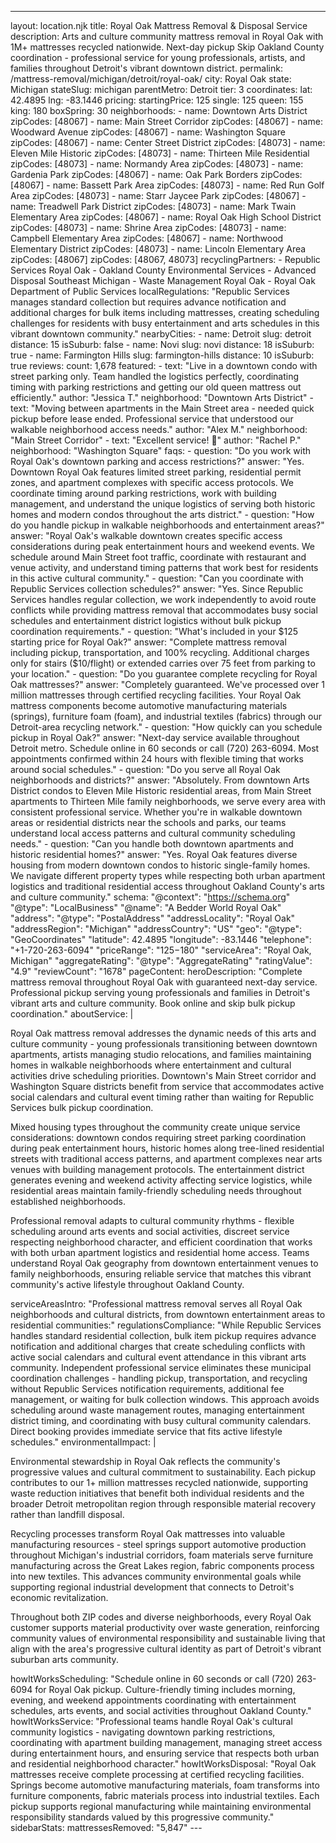 ---
layout: location.njk
title: Royal Oak Mattress Removal & Disposal Service
description: Arts and culture community mattress removal in Royal Oak with 1M+ mattresses recycled nationwide. Next-day pickup Skip Oakland County coordination - professional service for young professionals, artists, and families throughout Detroit's vibrant downtown district.
permalink: /mattress-removal/michigan/detroit/royal-oak/
city: Royal Oak state: Michigan stateSlug: michigan parentMetro: Detroit tier: 3 coordinates: lat: 42.4895 lng: -83.1446 pricing: startingPrice: 125 single: 125 queen: 155 king: 180 boxSpring: 30 neighborhoods: - name: Downtown Arts District zipCodes: [48067] - name: Main Street Corridor zipCodes: [48067] - name: Woodward Avenue zipCodes: [48067] - name: Washington Square zipCodes: [48067] - name: Center Street District zipCodes: [48073] - name: Eleven Mile Historic zipCodes: [48073] - name: Thirteen Mile Residential zipCodes: [48073] - name: Normandy Area zipCodes: [48073] - name: Gardenia Park zipCodes: [48067] - name: Oak Park Borders zipCodes: [48067] - name: Bassett Park Area zipCodes: [48073] - name: Red Run Golf Area zipCodes: [48073] - name: Starr Jaycee Park zipCodes: [48067] - name: Treadwell Park District zipCodes: [48073] - name: Mark Twain Elementary Area zipCodes: [48067] - name: Royal Oak High School District zipCodes: [48073] - name: Shrine Area zipCodes: [48073] - name: Campbell Elementary Area zipCodes: [48067] - name: Northwood Elementary District zipCodes: [48073] - name: Lincoln Elementary Area zipCodes: [48067] zipCodes: [48067, 48073] recyclingPartners: - Republic Services Royal Oak - Oakland County Environmental Services - Advanced Disposal Southeast Michigan - Waste Management Royal Oak - Royal Oak Department of Public Services localRegulations: "Republic Services manages standard collection but requires advance notification and additional charges for bulk items including mattresses, creating scheduling challenges for residents with busy entertainment and arts schedules in this vibrant downtown community." nearbyCities: - name: Detroit slug: detroit distance: 15 isSuburb: false - name: Novi slug: novi distance: 18 isSuburb: true - name: Farmington Hills slug: farmington-hills distance: 10 isSuburb: true reviews: count: 1,678 featured: - text: "Live in a downtown condo with street parking only. Team handled the logistics perfectly, coordinating timing with parking restrictions and getting our old queen mattress out efficiently." author: "Jessica T." neighborhood: "Downtown Arts District" - text: "Moving between apartments in the Main Street area - needed quick pickup before lease ended. Professional service that understood our walkable neighborhood access needs." author: "Alex M." neighborhood: "Main Street Corridor" - text: "Excellent service! 🎨" author: "Rachel P." neighborhood: "Washington Square" faqs: - question: "Do you work with Royal Oak's downtown parking and access restrictions?" answer: "Yes. Downtown Royal Oak features limited street parking, residential permit zones, and apartment complexes with specific access protocols. We coordinate timing around parking restrictions, work with building management, and understand the unique logistics of serving both historic homes and modern condos throughout the arts district." - question: "How do you handle pickup in walkable neighborhoods and entertainment areas?" answer: "Royal Oak's walkable downtown creates specific access considerations during peak entertainment hours and weekend events. We schedule around Main Street foot traffic, coordinate with restaurant and venue activity, and understand timing patterns that work best for residents in this active cultural community." - question: "Can you coordinate with Republic Services collection schedules?" answer: "Yes. Since Republic Services handles regular collection, we work independently to avoid route conflicts while providing mattress removal that accommodates busy social schedules and entertainment district logistics without bulk pickup coordination requirements." - question: "What's included in your $125 starting price for Royal Oak?" answer: "Complete mattress removal including pickup, transportation, and 100% recycling. Additional charges only for stairs ($10/flight) or extended carries over 75 feet from parking to your location." - question: "Do you guarantee complete recycling for Royal Oak mattresses?" answer: "Completely guaranteed. We've processed over 1 million mattresses through certified recycling facilities. Your Royal Oak mattress components become automotive manufacturing materials (springs), furniture foam (foam), and industrial textiles (fabrics) through our Detroit-area recycling network." - question: "How quickly can you schedule pickup in Royal Oak?" answer: "Next-day service available throughout Detroit metro. Schedule online in 60 seconds or call (720) 263-6094. Most appointments confirmed within 24 hours with flexible timing that works around social schedules." - question: "Do you serve all Royal Oak neighborhoods and districts?" answer: "Absolutely. From downtown Arts District condos to Eleven Mile Historic residential areas, from Main Street apartments to Thirteen Mile family neighborhoods, we serve every area with consistent professional service. Whether you're in walkable downtown areas or residential districts near the schools and parks, our teams understand local access patterns and cultural community scheduling needs." - question: "Can you handle both downtown apartments and historic residential homes?" answer: "Yes. Royal Oak features diverse housing from modern downtown condos to historic single-family homes. We navigate different property types while respecting both urban apartment logistics and traditional residential access throughout Oakland County's arts and culture community." schema: "@context": "https://schema.org" "@type": "LocalBusiness" "@name": "A Bedder World Royal Oak" "address": "@type": "PostalAddress" "addressLocality": "Royal Oak" "addressRegion": "Michigan" "addressCountry": "US" "geo": "@type": "GeoCoordinates" "latitude": 42.4895 "longitude": -83.1446 "telephone": "+1-720-263-6094" "priceRange": "$125-$180" "serviceArea": "Royal Oak, Michigan" "aggregateRating": "@type": "AggregateRating" "ratingValue": "4.9" "reviewCount": "1678" pageContent: heroDescription: "Complete mattress removal throughout Royal Oak with guaranteed next-day service. Professional pickup serving young professionals and families in Detroit's vibrant arts and culture community. Book online and skip bulk pickup coordination." aboutService: | <p>Royal Oak mattress removal addresses the dynamic needs of this arts and culture community - young professionals transitioning between downtown apartments, artists managing studio relocations, and families maintaining homes in walkable neighborhoods where entertainment and cultural activities drive scheduling priorities. Downtown's Main Street corridor and Washington Square districts benefit from service that accommodates active social calendars and cultural event timing rather than waiting for Republic Services bulk pickup coordination.</p> <p>Mixed housing types throughout the community create unique service considerations: downtown condos requiring street parking coordination during peak entertainment hours, historic homes along tree-lined residential streets with traditional access patterns, and apartment complexes near arts venues with building management protocols. The entertainment district generates evening and weekend activity affecting service logistics, while residential areas maintain family-friendly scheduling needs throughout established neighborhoods.</p> <p>Professional removal adapts to cultural community rhythms - flexible scheduling around arts events and social activities, discreet service respecting neighborhood character, and efficient coordination that works with both urban apartment logistics and residential home access. Teams understand Royal Oak geography from downtown entertainment venues to family neighborhoods, ensuring reliable service that matches this vibrant community's active lifestyle throughout Oakland County.</p> serviceAreasIntro: "Professional mattress removal serves all Royal Oak neighborhoods and cultural districts, from downtown entertainment areas to residential communities:" regulationsCompliance: "While Republic Services handles standard residential collection, bulk item pickup requires advance notification and additional charges that create scheduling conflicts with active social calendars and cultural event attendance in this vibrant arts community. Independent professional service eliminates these municipal coordination challenges - handling pickup, transportation, and recycling without Republic Services notification requirements, additional fee management, or waiting for bulk collection windows. This approach avoids scheduling around waste management routes, managing entertainment district timing, and coordinating with busy cultural community calendars. Direct booking provides immediate service that fits active lifestyle schedules." environmentalImpact: | <p>Environmental stewardship in Royal Oak reflects the community's progressive values and cultural commitment to sustainability. Each pickup contributes to our 1+ million mattresses recycled nationwide, supporting waste reduction initiatives that benefit both individual residents and the broader Detroit metropolitan region through responsible material recovery rather than landfill disposal.</p> <p>Recycling processes transform Royal Oak mattresses into valuable manufacturing resources - steel springs support automotive production throughout Michigan's industrial corridors, foam materials serve furniture manufacturing across the Great Lakes region, fabric components process into new textiles. This advances community environmental goals while supporting regional industrial development that connects to Detroit's economic revitalization.</p> <p>Throughout both ZIP codes and diverse neighborhoods, every Royal Oak customer supports material productivity over waste generation, reinforcing community values of environmental responsibility and sustainable living that align with the area's progressive cultural identity as part of Detroit's vibrant suburban arts community.</p> howItWorksScheduling: "Schedule online in 60 seconds or call (720) 263-6094 for Royal Oak pickup. Culture-friendly timing includes morning, evening, and weekend appointments coordinating with entertainment schedules, arts events, and social activities throughout Oakland County." howItWorksService: "Professional teams handle Royal Oak's cultural community logistics - navigating downtown parking restrictions, coordinating with apartment building management, managing street access during entertainment hours, and ensuring service that respects both urban and residential neighborhood character." howItWorksDisposal: "Royal Oak mattresses receive complete processing at certified recycling facilities. Springs become automotive manufacturing materials, foam transforms into furniture components, fabric materials process into industrial textiles. Each pickup supports regional manufacturing while maintaining environmental responsibility standards valued by this progressive community." sidebarStats: mattressesRemoved: "5,847" ---